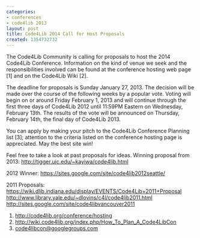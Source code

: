 ```yaml
---
categories:
- conferences
- code4lib 2013
layout: post
title: Code4Lib 2014 Call for Host Proposals
created: 1354732732
---
```

The Code4Lib Community is calling for proposals to host the 2014 Code4Lib Conference.  Information on the kind of venue we seek and the responsibilities involved can be found at the conference hosting web page [1] and on the Code4Lib Wiki [2].

The deadline for proposals is Sunday January 27, 2013. The decision will be made over the course of the following weeks by a popular vote.  Voting will begin on or around Friday February 1, 2013 and will continue through the first three days of Code4Lib 2012 until 11:59PM Eastern on Wednesday, February 13th. The results of the vote will be announced on Thursday, February 14th, the final day of Code4Lib 2013.

You can apply by making your pitch to the Code4Lib Conference Planning list [3]; attention to the criteria listed on the conference hosting page is appreciated.  May the best site win!
<!--break-->
Feel free to take a look at past proposals for ideas. Winning proposal from 2013:
<a href="http://tigger.uic.edu/~kayiwa/code4lib.html">http://tigger.uic.edu/~kayiwa/code4lib.html</a>

2012 Winner:
<a href="https://sites.google.com/site/code4lib2012seattle/">https://sites.google.com/site/code4lib2012seattle/</a>

2011 Proposals:
<a href="https://wiki.dlib.indiana.edu/display/EVENTS/Code4Lib+2011+Proposal">https://wiki.dlib.indiana.edu/display/EVENTS/Code4Lib+2011+Proposal</a>
<a href="http://www.library.yale.edu/~dlovins/c4l/code4lib2011.html">http://www.library.yale.edu/~dlovins/c4l/code4lib2011.html</a>
<a href="http://sites.google.com/site/code4libvancouver2011">http://sites.google.com/site/code4libvancouver2011</a>


1. <a href="http://code4lib.org/conference/hosting">http://code4lib.org/conference/hosting</a>
2. <a href="http://wiki.code4lib.org/index.php/How_To_Plan_A_Code4LibCon">http://wiki.code4lib.org/index.php/How_To_Plan_A_Code4LibCon</a>
3. <a href="mailto:code4libcon@googlegroups.com">code4libcon@googlegroups.com</a>
